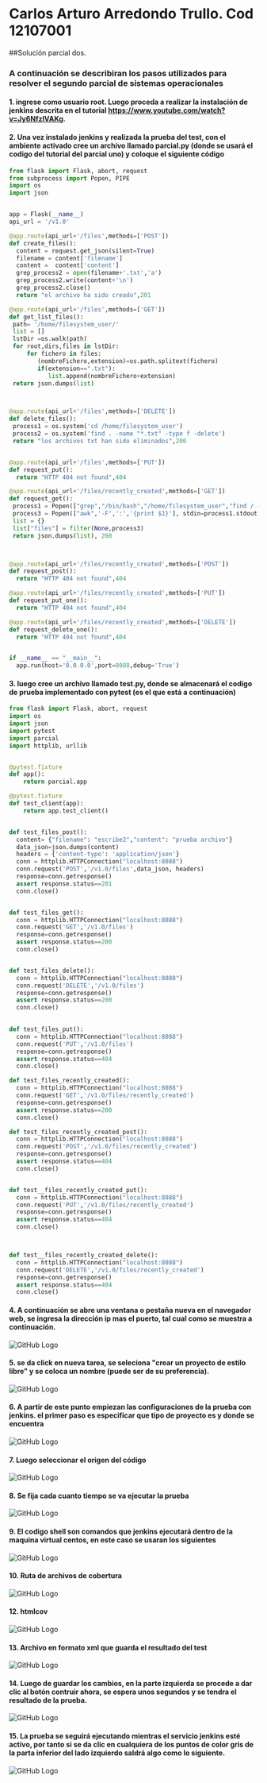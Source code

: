 
# Carlos Arturo Arredondo Trullo. Cod 12107001
##Solución parcial dos.

### A continuación se describiran los pasos utilizados para resolver el segundo parcial de sistemas operacionales
#### 1. ingrese como usuario root. Luego proceda a realizar la instalación de jenkins descrita en el tutorial https://www.youtube.com/watch?v=Jy6NfzlVAKg.

#### 2. Una vez instalado jenkins y realizada la prueba del test, con el ambiente activado cree un archivo llamado parcial.py (donde se usará el codigo del tutorial del parcial uno) y coloque el siguiente código

```py
from flask import Flask, abort, request
from subprocess import Popen, PIPE
import os
import json


app = Flask(__name__)
api_url = '/v1.0'

@app.route(api_url+'/files',methods=['POST'])
def create_files():
  content = request.get_json(silent=True)
  filename = content['filename']
  content =  content['content']
  grep_process2 = open(filename+'.txt','a')
  grep_process2.write(content+'\n')
  grep_process2.close()
  return "el archivo ha sido creado",201

@app.route(api_url+'/files',methods=['GET'])
def get_list_files():
 path= '/home/filesystem_user/'
 list = []
 lstDir =os.walk(path)
 for root,dirs,files in lstDir:
     for fichero in files:
        (nombreFichero,extension)=os.path.splitext(fichero)
        if(extension==".txt"):
           list.append(nombreFichero+extension)
 return json.dumps(list)



@app.route(api_url+'/files',methods=['DELETE'])
def delete_files():
 process1 = os.system('cd /home/filesystem_user')
 process2 = os.system('find . -name "*.txt" -type f -delete')
 return "los archivos txt han sido eliminados",200


@app.route(api_url+'/files',methods=['PUT'])
def request_put():
  return "HTTP 404 not found",404

@app.route(api_url+'/files/recently_created',methods=['GET'])
def request_get():
 process1 = Popen(["grep","/bin/bash","/home/filesystem_user","find / -type f -mtime -0"], stdout=PIPE, stderr=PIPE)
 process3 = Popen(["awk",'-F',':','{print $1}'], stdin=process1.stdout, stdout=PIPE, stderr=PIPE).communicate()[0].split('\n')
 list = {}
 list["files"] = filter(None,process3)
 return json.dumps(list), 200



@app.route(api_url+'/files/recently_created',methods=['POST'])
def request_post():
  return "HTTP 404 not found",404

@app.route(api_url+'/files/recently_created',methods=['PUT'])
def request_put_one():
  return "HTTP 404 not found",404

@app.route(api_url+'/files/recently_created',methods=['DELETE'])
def request_delete_one():
  return "HTTP 404 not found",404


if __name__ == "__main__":
  app.run(host='0.0.0.0',port=8088,debug='True')

```
#### 3. luego cree un archivo llamado test.py, donde se almacenará el codigo de prueba implementado con pytest (es el que está a continuación)

```py
from flask import Flask, abort, request
import os
import json
import pytest
import parcial
import httplib, urllib


@pytest.fixture
def app():
    return parcial.app

@pytest.fixture
def test_client(app):
    return app.test_client()


def test_files_post():
  content= {"filename": "escribe2","content": "prueba archivo"}
  data_json=json.dumps(content)
  headers = {'content-type': 'application/json'}
  conn = httplib.HTTPConnection("localhost:8088")
  conn.request('POST','/v1.0/files',data_json, headers)
  response=conn.getresponse()
  assert response.status==201
  conn.close()


def test_files_get():
  conn = httplib.HTTPConnection("localhost:8088")
  conn.request('GET','/v1.0/files')
  response=conn.getresponse()
  assert response.status==200
  conn.close()


def test_files_delete():
  conn = httplib.HTTPConnection("localhost:8088")
  conn.request('DELETE','/v1.0/files')
  response=conn.getresponse()
  assert response.status==200
  conn.close()
    

def test_files_put():
  conn = httplib.HTTPConnection("localhost:8088")
  conn.request('PUT','/v1.0/files')
  response=conn.getresponse()
  assert response.status==404
  conn.close()

def test_files_recently_created():
  conn = httplib.HTTPConnection("localhost:8088")
  conn.request('GET','/v1.0/files/recently_created')
  response=conn.getresponse()
  assert response.status==200
  conn.close()

def test_files_recently_created_post():
  conn = httplib.HTTPConnection("localhost:8088")
  conn.request('POST','/v1.0/files/recently_created')
  response=conn.getresponse()
  assert response.status==404
  conn.close()


def test__files_recently_created_put():
  conn = httplib.HTTPConnection("localhost:8088")
  conn.request('PUT','/v1.0/files/recently_created')
  response=conn.getresponse()
  assert response.status==404
  conn.close()



def test__files_recently_created_delete():
  conn = httplib.HTTPConnection("localhost:8088")
  conn.request('DELETE','/v1.0/files/recently_created')
  response=conn.getresponse()
  assert response.status==404
  conn.close()
```

#### 4. A continuación se abre una ventana o pestaña nueva en el navegador web, se ingresa la dirección ip mas el puerto, tal cual como se muestra a continuación.

![GitHub Logo](https://github.com/carlostrullo/parcial_dos/blob/master/ingreso%20a%20jenkins.png)

#### 5. se da click en nueva tarea, se seleciona "crear un proyecto de estilo libre" y se coloca un nombre (puede ser de su preferencia).
![GitHub Logo](https://github.com/carlostrullo/parcial_dos/blob/master/nombre%20proyecto.png)

#### 6. A partir de este punto empiezan las configuraciones de la prueba con jenkins. el primer paso es especificar que tipo de proyecto es y donde se encuentra
![GitHub Logo](https://github.com/carlostrullo/parcial_dos/blob/master/github%20project.png)

#### 7. Luego seleccionar el origen del código
![GitHub Logo](https://github.com/carlostrullo/parcial_dos/blob/master/codigo%20fuente.png)

#### 8. Se fija cada cuanto tiempo se va ejecutar la prueba
![GitHub Logo](https://github.com/carlostrullo/parcial_dos/blob/master/tiempo%20de%20ejecucion.png)

#### 9. El codigo shell son comandos que jenkins ejecutará dentro de la maquina virtual centos, en este caso se usaran los siguientes
![GitHub Logo](https://github.com/carlostrullo/parcial_dos/blob/master/codigo%20shell.png)

#### 10. Ruta de archivos de cobertura
![GitHub Logo](https://github.com/carlostrullo/parcial_dos/blob/master/cobertura.png)

#### 12. htmlcov
![GitHub Logo](https://github.com/carlostrullo/parcial_dos/blob/master/htmlcov.png)

#### 13. Archivo en formato xml que guarda el resultado del test
![GitHub Logo](https://github.com/carlostrullo/parcial_dos/blob/master/pythonxml.png)

#### 14. Luego de guardar los cambios, en la parte izquierda se procede a dar clic al botón contruir ahora, se espera unos segundos y se tendra el resultado de la prueba.

![GitHub Logo](https://github.com/carlostrullo/parcial_dos/blob/master/construir%20ahora.png)


#### 15. La prueba se seguirá ejecutando mientras el servicio jenkins esté activo, por tanto si se da clic en cualquiera de los puntos de color gris de la parta inferior del lado izquierdo saldrá algo como lo siguiente.

![GitHub Logo](https://github.com/carlostrullo/parcial_dos/blob/master/resultado.png)











